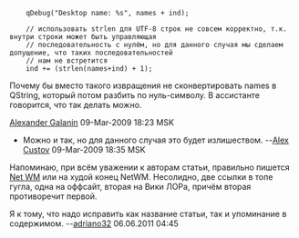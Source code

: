 ```
    qDebug("Desktop name: %s", names + ind);

    // использовать strlen для UTF-8 строк не совсем корректно, т.к. внутри строки может быть управляющая
    // последовательность с нулём, но для данного случая мы сделаем допущение, что таких последовательностей
    // нам не встретится
    ind += (strlen(names+ind) + 1);
```

Почему бы вместо такого извращения не сконвертировать names в QString,
который потом разбить по нуль-символу. В ассистанте говорится, что так
делать можно.

[Alexander Galanin](User:gaa "wikilink") 09-Mar-2009 18:23 MSK

  -
    Можно и так, но для данного случая это будет излишеством. --[Alex
    Custov](User:alex_custov "wikilink") 09-Mar-2009 18:35 MSK

Напоминаю, при всём уважении к авторам статьи, правильно пишется [Net
WM](http://blackboxwm.sourceforge.net/NetWM) или на худой конец NetWM.
Несолидно, две ссылки в топе гугла, одна на оффсайт, вторая на Вики
ЛОРа, причём вторая противоречит первой.

Я к тому, что надо исправить как название статьи, так и упоминание в
содержимом. --[adriano32](User:adriano32 "wikilink") 06.06.2011
04:45